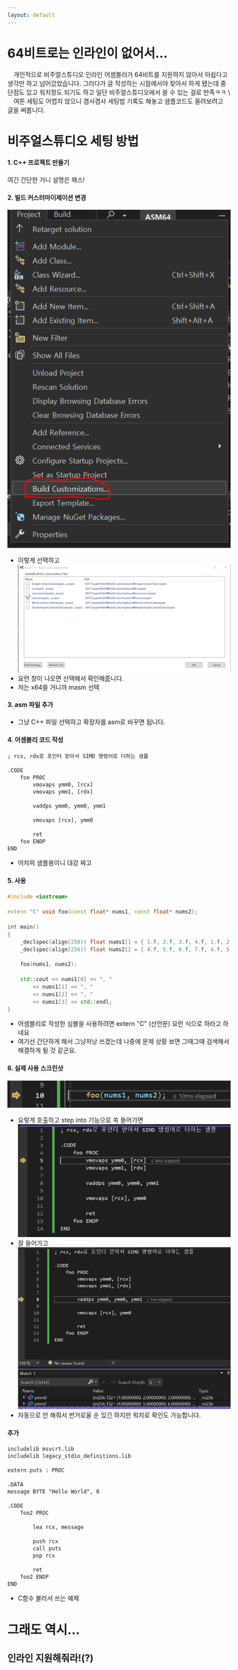 ```yaml
---
layout: default
---
```


# 64비트로는 인라인이 없어서...
&emsp;개인적으로 비주얼스튜디오 인라인 어셈블러가 64비트를 지원하지 않아서 아쉽다고 생각만 하고 넘어갔었습니다. 그러다가 글 작성하는 시점에서야 찾아서 하게 됐는데 중단점도 있고 워치창도 되기도 하고 일단 비주얼스튜디오에서 쓸 수 있는 걸로 만족ㅋㅋ \\
&emsp;여튼 세팅도 어렵지 않으니 겸사겸사 세팅법 기록도 해놓고 샘플코드도 올려보려고 글을 써봅니다.

# 비주얼스튜디오 세팅 방법

#### 1. C++ 프로젝트 만들기
여긴 간단한 거니 설명은 패스!

#### 2. 빌드 커스터마이제이션 변경
![빌드 커스터마이제이션 위치](image.png)
- 이렇게 선택하고
![masm 선택](image-1.png)
- 요런 창이 나오면 선택해서 확인해줍니다.
- 저는 x64쓸 거니까 masm 선택

#### 3. asm 파일 추가
- 그냥 C++ 파일 선택하고 확장자를 asm로 바꾸면 됩니다.

#### 4. 어셈블리 코드 작성
```assembly
; rcx, rdx로 포인터 받아서 SIMD 명령어로 더하는 샘플

.CODE
	foo PROC
		vmovaps ymm0, [rcx]
		vmovaps ymm1, [rdx]
		
		vaddps ymm0, ymm0, ymm1
		
		vmovaps [rcx], ymm0
		
		ret
	foo ENDP
END
```
- 어차피 샘플용이니 대강 짜고

#### 5. 사용
```C++
#include <iostream>

extern "C" void foo(const float* nums1, const float* nums2);

int main()
{
	_declspec(align(256)) float nums1[] = { 1.f, 2.f, 3.f, 4.f, 1.f, 2.f, 3.f, 4.f };
	_declspec(align(256)) float nums2[] = { 4.f, 5.f, 6.f, 7.f, 4.f, 5.f, 6.f, 7.f };

	foo(nums1, nums2);

	std::cout << nums1[0] << ", "
		<< nums1[1] << ", "
		<< nums1[2] << ", "
		<< nums1[3] << std::endl;
}
```
- 어셈블리로 작성한 심볼을 사용하려면 extern "C" (선언문) 요런 식으로 하라고 하네요
- 여기선 간단하게 해서 그냥저낭 쓰겠는데 나중에 문제 상황 보면 그때그때 검색해서 해결하게 될 것 같군요.

#### 6. 실제 사용 스크린샷
![호출 직전](image-2.png)
- 요렇게 호출하고 step into 기능으로 쏙 들어가면
![어셈블리 파일](image-3.png)
- 잘 들어가고
![워치창](image-4.png)
- 자동으로 안 해줘서 번거로울 순 있긴 하지만 워치로 확인도 가능합니다.

#### 추가
~~~assembly
includelib msvcrt.lib
includelib legacy_stdio_definitions.lib

extern puts : PROC

.DATA
message BYTE "Hello World", 0

.CODE
	foo2 PROC

		lea rcx, message

		push rcx
		call puts
		pop rcx

		ret
	foo2 ENDP
END
~~~
- C함수 불러서 쓰는 예제

# 그래도 역시...
## 인라인 지원해줘라!(?)